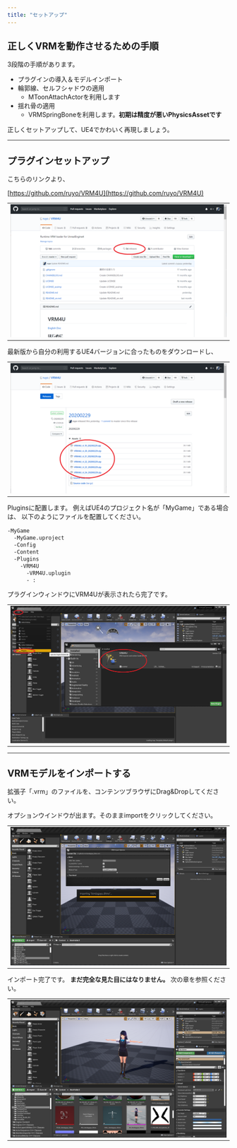 ```yaml
---
title: "セットアップ"
---
```


## 正しくVRMを動作させるための手順

3段階の手順があります。

- プラグインの導入＆モデルインポート
- 輪郭線、セルフシャドウの適用
  - MToonAttachActorを利用します
- 揺れ骨の適用
  - VRMSpringBoneを利用します。**初期は精度が悪いPhysicsAssetです**

正しくセットアップして、UE4でかわいく再現しましょう。

----
## プラグインセットアップ
こちらのリンクより、

[https://github.com/ruyo/VRM4U](https://github.com/ruyo/VRM4U)

||
|-|
|[![](./assets/images/010_top.png)](../assets/images/010_top.png)|


最新版から自分の利用するUE4バージョンに合ったものをダウンロードし、

||
|-|
|[![](./assets/images/010_release.png)](../assets/images/010_release.png)|

Pluginsに配置します。
例えばUE4のプロジェクト名が「MyGame」である場合は、
以下のようにファイルを配置してください。


```
-MyGame
  -MyGame.uproject
  -Config
  -Content
  -Plugins
    -VRM4U
      -VRM4U.uplugin
      - :
```

プラグインウィンドウにVRM4Uが表示されたら完了です。

||
|-|
|[![](./assets/images/010_plugin.png)](../assets/images/010_plugin.png)|

----
## VRMモデルをインポートする

拡張子「.vrm」のファイルを、コンテンツブラウザにDrag&Dropしてください。

オプションウインドウが出ます。そのままimportをクリックしてください。

||
|-|
|[![](./assets/images/010_import.png)](../assets/images/010_import.png)|

インポート完了です。
**まだ完全な見た目にはなりません。** 次の章を参照ください。

||
|-|
|[![](./assets/images/010_result.png)](../assets/images/010_result.png)|

